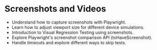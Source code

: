 # Screenshots and Videos

- Understand how to capture screenshots with Playwright.
- Learn how to adjust viewport size for different device simulations.
- Introduction to Visual Regression Testing using screenshots.
- Explore Playwright's screenshot comparison API (toHaveScreenshot).
- Handle timeouts and explore different ways to skip tests.

